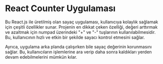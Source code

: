 # React Counter Uygulaması
Bu React.js ile üretilmiş olan sayaç uygulaması, kullanıcıya kolaylık sağlamak için çeşitli özellikler sunar. Projenin en dikkat çeken özelliği, değeri arttırmak ve azaltmak için numpad üzerindeki "+" ve "-" tuşlarının kullanılabilmesidir. Bu, kullanıcının hızlı ve etkin bir şekilde sayacı kontrol etmesini sağlar.

Ayrıca, uygulama arka planda çalışırken bile sayaç değerinin korunmasını sağlar. Bu, kullanıcıların işlemlerine ara verip daha sonra kaldıkları yerden devam edebilmelerini mümkün kılar.

